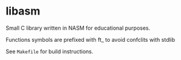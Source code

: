 # libasm

Small C library written in NASM for educational purposes.

Functions symbols are prefixed with ft_ to avoid confclits with stdlib 

See `Makefile` for build instructions.

